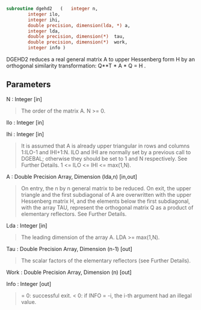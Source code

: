 ```fortran
subroutine dgehd2	(	integer	n,
		integer	ilo,
		integer	ihi,
		double precision, dimension(lda, *)	a,
		integer	lda,
		double precision, dimension(*)	tau,
		double precision, dimension(*)	work,
		integer	info )
```

 DGEHD2 reduces a real general matrix A to upper Hessenberg form H by
 an orthogonal similarity transformation:  Q**T * A * Q = H .

## Parameters
N : Integer [in]
> The order of the matrix A.  N >= 0.

Ilo : Integer [in]

Ihi : Integer [in]
> It is assumed that A is already upper triangular in rows
> and columns 1:ILO-1 and IHI+1:N. ILO and IHI are normally
> set by a previous call to DGEBAL; otherwise they should be
> set to 1 and N respectively. See Further Details.
> 1 <= ILO <= IHI <= max(1,N).

A : Double Precision Array, Dimension (lda,n) [in,out]
> On entry, the n by n general matrix to be reduced.
> On exit, the upper triangle and the first subdiagonal of A
> are overwritten with the upper Hessenberg matrix H, and the
> elements below the first subdiagonal, with the array TAU,
> represent the orthogonal matrix Q as a product of elementary
> reflectors. See Further Details.

Lda : Integer [in]
> The leading dimension of the array A.  LDA >= max(1,N).

Tau : Double Precision Array, Dimension (n-1) [out]
> The scalar factors of the elementary reflectors (see Further
> Details).

Work : Double Precision Array, Dimension (n) [out]

Info : Integer [out]
> = 0:  successful exit.
> < 0:  if INFO = -i, the i-th argument had an illegal value.

